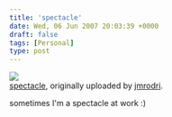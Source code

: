 ```yaml
---
title: 'spectacle'
date: Wed, 06 Jun 2007 20:03:39 +0000
draft: false
tags: [Personal]
type: post
---
```


[![](http://farm2.static.flickr.com/1354/533534240_5c504ab99f.jpg)](http://www.flickr.com/photos/jmrodri/533534240/ "photo sharing")  
[spectacle](http://www.flickr.com/photos/jmrodri/533534240/), originally uploaded by [jmrodri](http://www.flickr.com/people/jmrodri/).

sometimes I'm a spectacle at work :)